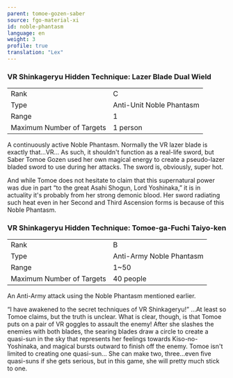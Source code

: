 ```yaml
---
parent: tomoe-gozen-saber
source: fgo-material-xi
id: noble-phantasm
language: en
weight: 3
profile: true
translation: "Lex"
---
```


### VR Shinkageryu Hidden Technique: Lazer Blade Dual Wield

<table>
  <tr><td>Rank</td><td>C</td></tr>
  <tr><td>Type</td><td>Anti-Unit Noble Phantasm</td></tr>
  <tr><td>Range</td><td>1</td></tr>
  <tr><td>Maximum Number of Targets</td><td>1 person</td></tr>
</table>

A continuously active Noble Phantasm.
Normally the VR lazer blade is exactly that…VR… As such, it shouldn't function as a real-life sword, but Saber Tomoe Gozen used her own magical energy to create a pseudo-lazer bladed sword to use during her attacks. The sword is, obviously, super hot.

And while Tomoe does not hesitate to claim that this supernatural power was due in part “to the great Asahi Shogun, Lord Yoshinaka,” it is in actuality it's probably from her strong demonic blood. Her sword radiating such heat even in her Second and Third Ascension forms is because of this Noble Phantasm.

### VR Shinkageryu Hidden Technique: Tomoe-ga-Fuchi Taiyo-ken

<table>
  <tr><td>Rank</td><td>B</td></tr>
  <tr><td>Type</td><td>Anti-Army Noble Phantasm</td></tr>
  <tr><td>Range</td><td>1~50</td></tr>
  <tr><td>Maximum Number of Targets</td><td>40 people</td></tr>
</table>

An Anti-Army attack using the Noble Phantasm mentioned earlier.

“I have awakened to the secret techniques of VR Shinkageryu!” …At least so Tomoe claims, but the truth is unclear. What is clear, though, is that Tomoe puts on a pair of VR goggles to assault the enemy! After she slashes the enemies with both blades, the searing blades draw a circle to create a quasi-sun in the sky that represents her feelings towards Kiso-no-Yoshinaka, and magical bursts outward to finish off the enemy. Tomoe isn't limited to creating one quasi-sun… She can make two, three…even five quasi-suns if she gets serious, but in this game, she will pretty much stick to one.
